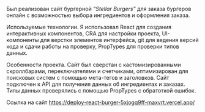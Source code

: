 Был реализован сайт бургерной *“Stellar Burgers”* для заказа бургеров онлайн с возможностью выбора ингредиентов и оформления заказа.

Используемые технологии. Я использовал React для создания интерактивных компонентов, CRA для настройки проекта, UI-компоненты для верстки элементов интерфейса, git для ведения версий кода и сдачи работы на проверку, PropTypes для проверки типов данных.

Особенности проекта. Сайт был сверстан с кастомизированными скроллбарами, переключателями и счетчиками, оптимизирован для поисковых систем с помощью мета-тегов и заголовков. Сайт подключен к API для получения данных об ингредиентах и заказах. Типы данных проверялись с помощью PropTypes с обратоткой ошибок.

Ссылка на сайт https://deploy-react-burger-5xjogq9ff-maxvrt.vercel.app/
